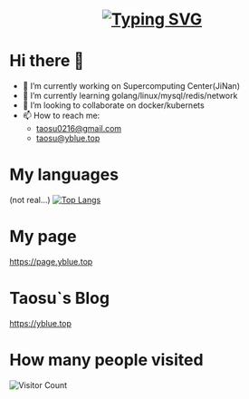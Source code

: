 <h1 align="center"><a href="https://git.io/typing-svg"><img src="https://readme-typing-svg.demolab.com?font=Fira+Code&pause=1000&random=false&width=435&lines=Daliy+Growing!!!;Welecome+to+my+profile;%E4%BB%8A%E5%A4%A9%E6%8E%A8%E4%BB%A3%E7%A0%81%E4%BA%86%E5%90%97" alt="Typing SVG" /></a>
</h1>

# Hi there 👋

<!--
**taosu0216/taosu0216** is a ✨ _special_ ✨ repository because its `README.md` (this file) appears on your GitHub profile.

Here are some ideas to get you started:

- 🔭 I’m currently working on ...
- 🌱 I’m currently learning ...
- 👯 I’m looking to collaborate on ...
- 🤔 I’m looking for help with ...
- 💬 Ask me about ...
- 📫 How to reach me: ...
- 😄 Pronouns: ...
- ⚡ Fun fact: ...
-->
- 🔭 I’m currently working on Supercomputing Center(JiNan)
- 🌱 I’m currently learning golang/linux/mysql/redis/network
- 👯 I’m looking to collaborate on docker/kubernets
- 📫 How to reach me:
  -  taosu0216@gmail.com
  -  taosu@yblue.top
# My languages
(not real...)
[![Top Langs](https://github-readme-stats.vercel.app/api/top-langs/?username=taosu0216)](https://github.com/taosu0216/github-readme-stats)
# My page
https://page.yblue.top
# Taosu`s Blog
https://yblue.top
# How many people visited
![Visitor Count](https://profile-counter.glitch.me/taosu0216/count.svg)
